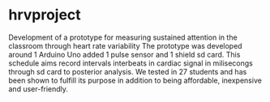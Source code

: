 # hrvproject
Development of a prototype for measuring sustained attention in the classroom through heart rate variability
The prototype was developed around 1 Arduino Uno added 1 pulse sensor and 1 shield sd card.
This schedule aims record intervals interbeats in cardiac signal in milisecongs through sd card to posterior analysis.
We tested in 27 students and has been shown to fulfill its purpose in addition to being affordable, inexpensive and user-friendly.
